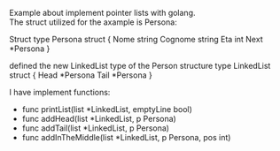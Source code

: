 Example about implement pointer lists with golang. \
The struct utilized for the axample is Persona:

Struct
type Persona struct {
	Nome    string
	Cognome string
	Eta     int
	Next    *Persona
}

defined the new LinkedList type of the Person structure
type LinkedList struct {
	Head *Persona
	Tail *Persona
}

I have implement functions:
- func printList(list *LinkedList, emptyLine bool)
- func addHead(list *LinkedList, p Persona)
- func addTail(list *LinkedList, p Persona)
- func addInTheMiddle(list *LinkedList, p Persona, pos int)
